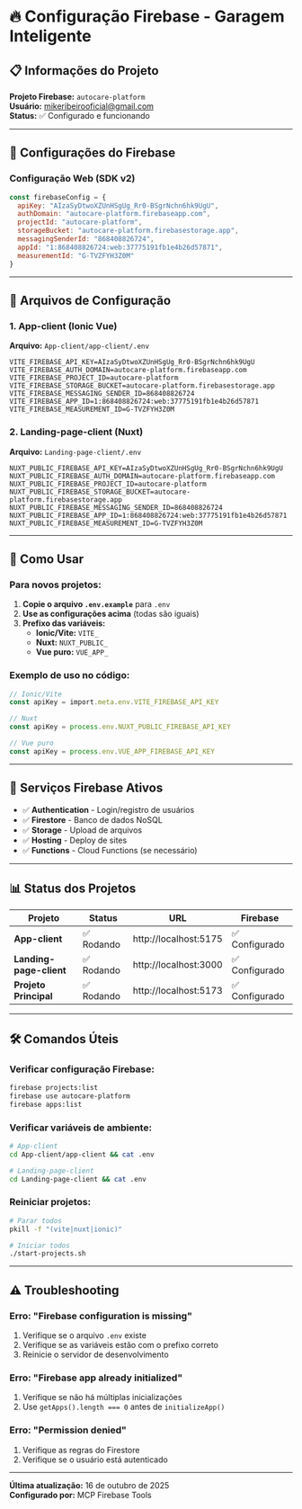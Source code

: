 # 🔥 Configuração Firebase - Garagem Inteligente

## 📋 Informações do Projeto

**Projeto Firebase:** `autocare-platform`  
**Usuário:** mikeribeirooficial@gmail.com  
**Status:** ✅ Configurado e funcionando

---

## 🔑 Configurações do Firebase

### Configuração Web (SDK v2)

```javascript
const firebaseConfig = {
  apiKey: "AIzaSyDtwoXZUnHSgUg_Rr0-BSgrNchn6hk9UgU",
  authDomain: "autocare-platform.firebaseapp.com",
  projectId: "autocare-platform",
  storageBucket: "autocare-platform.firebasestorage.app",
  messagingSenderId: "868408826724",
  appId: "1:868408826724:web:37775191fb1e4b26d57871",
  measurementId: "G-TVZFYH3Z0M"
}
```

---

## 📁 Arquivos de Configuração

### 1. App-client (Ionic Vue)
**Arquivo:** `App-client/app-client/.env`
```env
VITE_FIREBASE_API_KEY=AIzaSyDtwoXZUnHSgUg_Rr0-BSgrNchn6hk9UgU
VITE_FIREBASE_AUTH_DOMAIN=autocare-platform.firebaseapp.com
VITE_FIREBASE_PROJECT_ID=autocare-platform
VITE_FIREBASE_STORAGE_BUCKET=autocare-platform.firebasestorage.app
VITE_FIREBASE_MESSAGING_SENDER_ID=868408826724
VITE_FIREBASE_APP_ID=1:868408826724:web:37775191fb1e4b26d57871
VITE_FIREBASE_MEASUREMENT_ID=G-TVZFYH3Z0M
```

### 2. Landing-page-client (Nuxt)
**Arquivo:** `Landing-page-client/.env`
```env
NUXT_PUBLIC_FIREBASE_API_KEY=AIzaSyDtwoXZUnHSgUg_Rr0-BSgrNchn6hk9UgU
NUXT_PUBLIC_FIREBASE_AUTH_DOMAIN=autocare-platform.firebaseapp.com
NUXT_PUBLIC_FIREBASE_PROJECT_ID=autocare-platform
NUXT_PUBLIC_FIREBASE_STORAGE_BUCKET=autocare-platform.firebasestorage.app
NUXT_PUBLIC_FIREBASE_MESSAGING_SENDER_ID=868408826724
NUXT_PUBLIC_FIREBASE_APP_ID=1:868408826724:web:37775191fb1e4b26d57871
NUXT_PUBLIC_FIREBASE_MEASUREMENT_ID=G-TVZFYH3Z0M
```

---

## 🚀 Como Usar

### Para novos projetos:

1. **Copie o arquivo `.env.example`** para `.env`
2. **Use as configurações acima** (todas são iguais)
3. **Prefixo das variáveis:**
   - **Ionic/Vite:** `VITE_`
   - **Nuxt:** `NUXT_PUBLIC_`
   - **Vue puro:** `VUE_APP_`

### Exemplo de uso no código:

```typescript
// Ionic/Vite
const apiKey = import.meta.env.VITE_FIREBASE_API_KEY

// Nuxt
const apiKey = process.env.NUXT_PUBLIC_FIREBASE_API_KEY

// Vue puro
const apiKey = process.env.VUE_APP_FIREBASE_API_KEY
```

---

## 🔧 Serviços Firebase Ativos

- ✅ **Authentication** - Login/registro de usuários
- ✅ **Firestore** - Banco de dados NoSQL
- ✅ **Storage** - Upload de arquivos
- ✅ **Hosting** - Deploy de sites
- ✅ **Functions** - Cloud Functions (se necessário)

---

## 📊 Status dos Projetos

| Projeto | Status | URL | Firebase |
|---------|--------|-----|----------|
| **App-client** | ✅ Rodando | http://localhost:5175 | ✅ Configurado |
| **Landing-page-client** | ✅ Rodando | http://localhost:3000 | ✅ Configurado |
| **Projeto Principal** | ✅ Rodando | http://localhost:5173 | ✅ Configurado |

---

## 🛠️ Comandos Úteis

### Verificar configuração Firebase:
```bash
firebase projects:list
firebase use autocare-platform
firebase apps:list
```

### Verificar variáveis de ambiente:
```bash
# App-client
cd App-client/app-client && cat .env

# Landing-page-client  
cd Landing-page-client && cat .env
```

### Reiniciar projetos:
```bash
# Parar todos
pkill -f "(vite|nuxt|ionic)"

# Iniciar todos
./start-projects.sh
```

---

## ⚠️ Troubleshooting

### Erro: "Firebase configuration is missing"
1. Verifique se o arquivo `.env` existe
2. Verifique se as variáveis estão com o prefixo correto
3. Reinicie o servidor de desenvolvimento

### Erro: "Firebase app already initialized"
1. Verifique se não há múltiplas inicializações
2. Use `getApps().length === 0` antes de `initializeApp()`

### Erro: "Permission denied"
1. Verifique as regras do Firestore
2. Verifique se o usuário está autenticado

---

**Última atualização:** 16 de outubro de 2025  
**Configurado por:** MCP Firebase Tools

